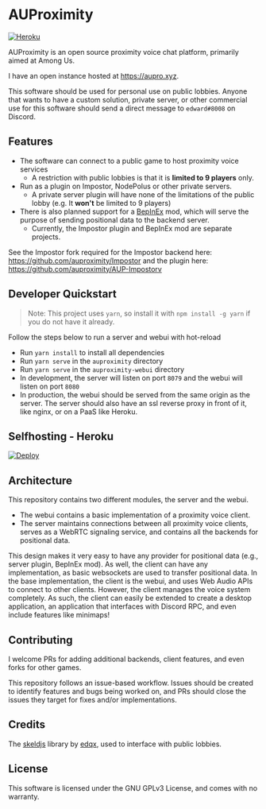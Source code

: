 # AUProximity

[![Heroku](https://img.shields.io/badge/HEROKU-ONLINE-green?style=for-the-badge&logo=heroku)](https://aupro.xyz)

AUProximity is an open source proximity voice chat platform, primarily aimed at Among Us.

I have an open instance hosted at https://aupro.xyz.

This software should be used for personal use on public lobbies. Anyone that wants to
have a custom solution, private server, or other commercial use for this software should 
send a direct message to `edward#8008` on Discord.

## Features
- The software can connect to a public game to host proximity voice services
  - A restriction with public lobbies is that it is **limited to 9 players** only.
- Run as a plugin on Impostor, NodePolus or other private servers.
  - A private server plugin will have none of the limitations of the public lobby
    (e.g. It **won't** be limited to 9 players) 
- There is also planned support for a [BepInEx](https://github.com/BepInEx/BepInEx) mod,
which will serve the purpose of sending positional data to the backend server.
  - Currently, the Impostor plugin and BepInEx mod are separate projects.

See the Impostor fork required for the Impostor backend here: https://github.com/auproximity/Impostor
and the plugin here: https://github.com/auproximity/AUP-Impostorv

## Developer Quickstart
> Note: This project uses `yarn`, so install it with `npm install -g yarn` if you do not have it already.

Follow the steps below to run a server and webui with hot-reload
- Run `yarn install` to install all dependencies
- Run `yarn serve` in the `auproximity` directory
- Run `yarn serve` in the `auproximity-webui` directory
- In development, the server will listen on port `8079` and the webui will listen on port `8080`
- In production, the webui should be served from the same origin as the server. The server 
  should also have an ssl reverse proxy in front of it, like nginx, or on a PaaS like Heroku.

## Selfhosting - Heroku
[![Deploy](https://www.herokucdn.com/deploy/button.svg)](https://heroku.com/deploy)

## Architecture
This repository contains two different modules, the server and the webui.
 - The webui contains a basic implementation of a proximity voice client.
 - The server maintains connections between all proximity voice clients,
 serves as a WebRTC signaling service, and contains all the backends for positional data.

This design makes it very easy to have any provider for positional data
(e.g., server plugin, BepInEx mod). As well, the client can have any implementation,
as basic websockets are used to transfer positional data. In the base implementation,
the client is the webui, and uses Web Audio APIs to connect to other clients.
However, the client manages the voice system completely. As such, the client can
easily be extended to create a desktop application, an application that
interfaces with Discord RPC, and even include features like minimaps!

## Contributing
I welcome PRs for adding additional backends, client features, and even forks for other games. 

This repository follows an issue-based workflow. Issues should be created to identify
features and bugs being worked on, and PRs should close the issues they target
for fixes and/or implementations.

## Credits
The [skeldjs](https://github.com/skeldjs/SkeldJS) library by [edqx](https://github.com/edqx), used to interface with public lobbies.

## License
This software is licensed under the GNU GPLv3 License, and comes with no warranty.
